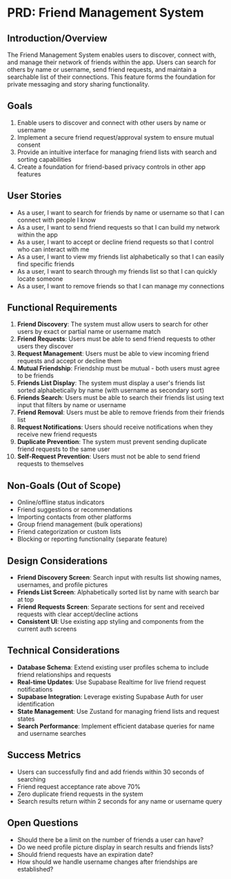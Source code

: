 # PRD: Friend Management System

## Introduction/Overview

The Friend Management System enables users to discover, connect with, and manage their network of friends within the app. Users can search for others by name or username, send friend requests, and maintain a searchable list of their connections. This feature forms the foundation for private messaging and story sharing functionality.

## Goals

1. Enable users to discover and connect with other users by name or username
2. Implement a secure friend request/approval system to ensure mutual consent
3. Provide an intuitive interface for managing friend lists with search and sorting capabilities
4. Create a foundation for friend-based privacy controls in other app features

## User Stories

- As a user, I want to search for friends by name or username so that I can connect with people I know
- As a user, I want to send friend requests so that I can build my network within the app
- As a user, I want to accept or decline friend requests so that I control who can interact with me
- As a user, I want to view my friends list alphabetically so that I can easily find specific friends
- As a user, I want to search through my friends list so that I can quickly locate someone
- As a user, I want to remove friends so that I can manage my connections

## Functional Requirements

1. **Friend Discovery**: The system must allow users to search for other users by exact or partial name or username match
2. **Friend Requests**: Users must be able to send friend requests to other users they discover
3. **Request Management**: Users must be able to view incoming friend requests and accept or decline them
4. **Mutual Friendship**: Friendship must be mutual - both users must agree to be friends
5. **Friends List Display**: The system must display a user's friends list sorted alphabetically by name (with username as secondary sort)
6. **Friends Search**: Users must be able to search their friends list using text input that filters by name or username
7. **Friend Removal**: Users must be able to remove friends from their friends list
8. **Request Notifications**: Users should receive notifications when they receive new friend requests
9. **Duplicate Prevention**: The system must prevent sending duplicate friend requests to the same user
10. **Self-Request Prevention**: Users must not be able to send friend requests to themselves

## Non-Goals (Out of Scope)

- Online/offline status indicators
- Friend suggestions or recommendations
- Importing contacts from other platforms
- Group friend management (bulk operations)
- Friend categorization or custom lists
- Blocking or reporting functionality (separate feature)

## Design Considerations

- **Friend Discovery Screen**: Search input with results list showing names, usernames, and profile pictures
- **Friends List Screen**: Alphabetically sorted list by name with search bar at top
- **Friend Requests Screen**: Separate sections for sent and received requests with clear accept/decline actions
- **Consistent UI**: Use existing app styling and components from the current auth screens

## Technical Considerations

- **Database Schema**: Extend existing user profiles schema to include friend relationships and requests
- **Real-time Updates**: Use Supabase Realtime for live friend request notifications
- **Supabase Integration**: Leverage existing Supabase Auth for user identification
- **State Management**: Use Zustand for managing friend lists and request states
- **Search Performance**: Implement efficient database queries for name and username searches

## Success Metrics

- Users can successfully find and add friends within 30 seconds of searching
- Friend request acceptance rate above 70%
- Zero duplicate friend requests in the system
- Search results return within 2 seconds for any name or username query

## Open Questions

- Should there be a limit on the number of friends a user can have?
- Do we need profile picture display in search results and friends lists?
- Should friend requests have an expiration date?
- How should we handle username changes after friendships are established? 